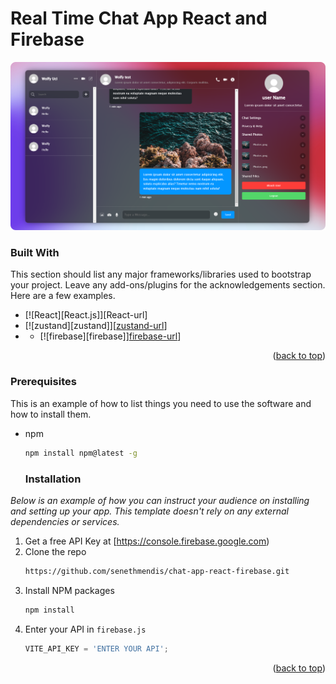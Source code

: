 # Real Time Chat App React and Firebase
![dp](https://github.com/senethmendis/chat-app-react-firebase/blob/main/public/Screenshot%202024-06-28%20175205%20(1).png)

### Built With

This section should list any major frameworks/libraries used to bootstrap your project. Leave any add-ons/plugins for the acknowledgements section. Here are a few examples.


* [![React][React.js]][React-url]
* [![zustand][zustand]][[zustand-url](https://docs.pmnd.rs/zustand/getting-started/introduction)]
* * [![firebase][firebase]][firebase-url](https://firebase.google.com/)]

<p align="right">(<a href="#readme-top">back to top</a>)</p>

### Prerequisites

This is an example of how to list things you need to use the software and how to install them.
* npm
  ```sh
  npm install npm@latest -g
  ```

  ### Installation

_Below is an example of how you can instruct your audience on installing and setting up your app. This template doesn't rely on any external dependencies or services._

1. Get a free API Key at [https://console.firebase.google.com)
2. Clone the repo
   ```sh
   https://github.com/senethmendis/chat-app-react-firebase.git
   ```
3. Install NPM packages
   ```sh
   npm install
   ```
4. Enter your API in `firebase.js`
   ```js
   VITE_API_KEY = 'ENTER YOUR API';
   ```

<p align="right">(<a href="#readme-top">back to top</a>)</p>
